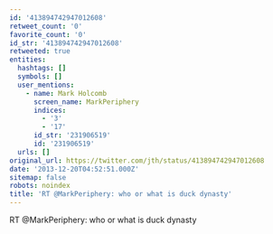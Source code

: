 ```yaml
---
id: '413894742947012608'
retweet_count: '0'
favorite_count: '0'
id_str: '413894742947012608'
retweeted: true
entities:
  hashtags: []
  symbols: []
  user_mentions:
    - name: Mark Holcomb
      screen_name: MarkPeriphery
      indices:
        - '3'
        - '17'
      id_str: '231906519'
      id: '231906519'
  urls: []
original_url: https://twitter.com/jth/status/413894742947012608
date: '2013-12-20T04:52:51.000Z'
sitemap: false
robots: noindex
title: 'RT @MarkPeriphery: who or what is duck dynasty'
---
```


RT @MarkPeriphery: who or what is duck dynasty
